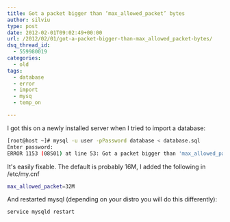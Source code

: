 ```yaml
---
title: Got a packet bigger than ‘max_allowed_packet’ bytes
author: silviu
type: post
date: 2012-02-01T09:02:49+00:00
url: /2012/02/01/got-a-packet-bigger-than-max_allowed_packet-bytes/
dsq_thread_id:
  - 559980019
categories:
  - old
tags:
  - database
  - error
  - import
  - mysq
  - temp_on

---
```

I got this on a newly installed server when I tried to import a database:

```bash
[root@host ~]# mysql -u user -pPassword database < database.sql
Enter password:
ERROR 1153 (08S01) at line 53: Got a packet bigger than 'max_allowed_packet' bytes
```

It's easily fixable. The default is probably 16M, I added the following in /etc/my.cnf

```bash
max_allowed_packet=32M
```

And restarted mysql (depending on your distro you will do this differently):

```bash
service mysqld restart
```
